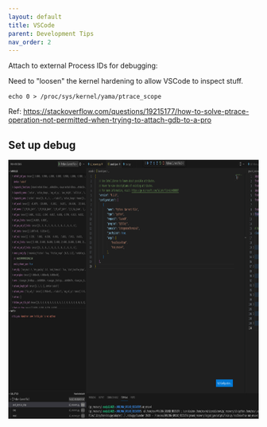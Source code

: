 ```yaml
---
layout: default
title: VSCode
parent: Development Tips
nav_order: 2
---
```


Attach to external Process IDs for debugging:

Need to "loosen" the kernel hardening to allow VSCode to inspect stuff.
```
echo 0 > /proc/sys/kernel/yama/ptrace_scope
```
Ref: https://stackoverflow.com/questions/19215177/how-to-solve-ptrace-operation-not-permitted-when-trying-to-attach-gdb-to-a-pro

## Set up debug
<img src="../assets/imgs/vscode/launchjson.png" width="1024" height="520">

